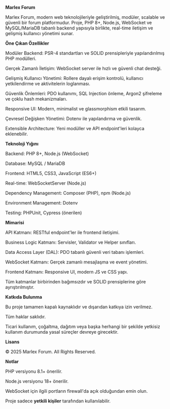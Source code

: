 **Marlex Forum**



Marlex Forum, modern web teknolojileriyle geliştirilmiş, modüler, scalable ve güvenli bir forum platformudur. Proje, PHP 8+, Node.js, WebSocket ve MySQL/MariaDB tabanlı backend yapısıyla birlikte, real-time iletişim ve gelişmiş kullanıcı yönetimi sunar.

**Öne Çıkan Özellikler**

Modüler Backend: PSR-4 standartları ve SOLID prensipleriyle yapılandırılmış PHP modülleri.

Gerçek Zamanlı İletişim: WebSocket server ile hızlı ve güvenli chat desteği.

Gelişmiş Kullanıcı Yönetimi: Rollere dayalı erişim kontrolü, kullanıcı yetkilendirme ve aktivitelerin loglanması.

Güvenlik Önlemleri: PDO kullanımı, SQL Injection önleme, Argon2 şifreleme ve çoklu hash mekanizmaları.

Responsive UI: Modern, minimalist ve glassmorphism etkili tasarım.

Çevresel Değişken Yönetimi: Dotenv ile yapılandırma ve güvenlik.

Extensible Architecture: Yeni modüller ve API endpoint'leri kolayca eklenebilir.

**Teknoloji Yığını**

Backend: PHP 8+, Node.js (WebSocket)

Database: MySQL / MariaDB

Frontend: HTML5, CSS3, JavaScript (ES6+)

Real-time: WebSocketServer (Node.js)

Dependency Management: Composer (PHP), npm (Node.js)

Environment Management: Dotenv

Testing: PHPUnit, Cypress (önerilen)

**Mimarisi**

API Katmanı: RESTful endpoint'ler ile frontend iletişimi.

Business Logic Katmanı: Servisler, Validator ve Helper sınıfları.

Data Access Layer (DAL): PDO tabanlı güvenli veri tabanı işlemleri.

WebSocket Katmanı: Gerçek zamanlı mesajlaşma ve event yönetimi.

Frontend Katmanı: Responsive UI, modern JS ve CSS yapı.

Tüm katmanlar birbirinden bağımsızdır ve SOLID prensiplerine göre ayrıştırılmıştır.

**Katkıda Bulunma**

Bu proje tamamen kapalı kaynaklıdır ve dışarıdan katkıya izin verilmez.

Tüm haklar saklıdır.

Ticari kullanım, çoğaltma, dağıtım veya başka herhangi bir şekilde yetkisiz kullanım durumunda yasal süreçler devreye girecektir.

**Lisans**

© 2025 Marlex Forum. All Rights Reserved.

 **Notlar**

PHP versiyonu 8.1+ önerilir.

Node.js versiyonu 18+ önerilir.

WebSocket için ilgili portların firewall'da açık olduğundan emin olun.

Proje sadece **yetkili kişiler** tarafından kullanılabilir.

